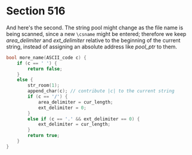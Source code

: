 # Section 516

And here's the second.
The string pool might change as the file name is being scanned, since a new `\csname` might be entered; therefore we keep *area_delimiter* and *ext_delimiter* relative to the beginning of the current string, instead of assigning an absolute address like *pool_ptr* to them.

```c parser/filenames.c
bool more_name(ASCII_code c) {
    if (c == ' ') {
        return false;
    }
    else {
        str_room(1);
        append_char(c); // contribute |c| to the current string
        if (c == '/') {
            area_delimiter = cur_length;
            ext_delimiter = 0;
        }
        else if (c == '.' && ext_delimiter == 0) {
            ext_delimiter = cur_length;
        }
        return true;
    }
}
```
